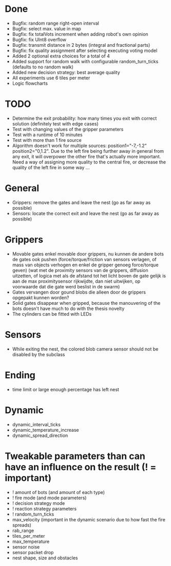 # Done
- Bugfix: random range right-open interval
- Bugfix: select max. value in map
- Bugfix: fix totalVots increment when adding robot's own opinion
- Bugfix: fix UInt8 overflow
- Bugfix: transmit distance in 2 bytes (integral and fractional parts)
- Bugfix: fix quality assignment after selecting executing voting model
- Added 2 optional extra choices for a total of 4
- Added support for random walk with configurable random_turn_ticks (defaults to no random walk)
- Added new decision strategy: best average quality
- All experiments use 6 tiles per meter
- Logic flowcharts

# TODO
- Determine the exit probability: how many times you exit with correct solution (definitely test with edge cases)
- Test with changing values of the gripper parameters
- Test with a runtime of 10 minutes
- Test with more than 1 fire source
- Algorithm doesn't work for multiple sources: position1="-7,-1.2" position2="0,1.2". Due to the left fire being further away in general from any exit, it will overpower the other fire that's actually more important. Need a way of assigning more quality to the central fire, or decrease the quality of the left fire in some way ...










# General
- Grippers: remove the gates and leave the nest (go as far away as possible)
- Sensors: locate the correct exit and leave the nest (go as far away as possible)

# Grippers
- Movable gates enkel movable door grippers, nu kunnen de andere bots de gates ook pushen (force/torque/friction van sensors verlagen, of mass van objects verhogen en enkel de gripper genoeg force/torque geven) (wat met de proximity sensors van de grippers, diffusion uitzetten, of logica met als de afstand tot het licht boven de gate gelijk is aan de max proximitysensor rijkwijdte, dan niet uitwijken, op voorwaarde dat die gate werd beslist in de swarm)
- Gates vervangen door gound blobs die alleen door de grippers opgepakt kunnen worden?
- Solid gates disappear when gripped, because the manouvering of the bots doesn't have much to do with the thesis novelty
- The cylinders can be fitted with LEDs

# Sensors
- While exiting the nest, the colored blob camera sensor should not be disabled by the subclass

# Ending
- time limit or large enough percentage has left nest

# Dynamic
- dynamic_interval_ticks
- dynamic_temperature_increase
- dynamic_spread_direction

# Tweakable parameters than can have an influence on the result (! = important)
- ! amount of bots (and amount of each type)
- ! fire mode (and mode parameters)
- ! decision strategy mode
- ! reaction strategy parameters
- ! random_turn_ticks
- max_velocity (important in the dynamic scenario due to how fast the fire spreads)
- rab_range
- tiles_per_meter
- max_temperature
- sensor noise
- sensor packet drop
- nest shape, size and obstacles
